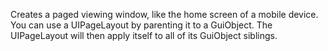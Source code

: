 Creates a paged viewing window, like the home screen of a mobile device. You
can use a UIPageLayout by parenting it to a GuiObject. The UIPageLayout will
then apply itself to all of its GuiObject siblings.